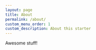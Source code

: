 ```yaml
---
layout: page
title: About
permalink: /about/
custom_menu_order: 1
custom_description: About this starter
---
```


Awesome stuff!
